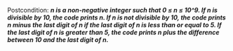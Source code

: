 Postcondition: ***n is a non-negative integer such that 0 ≤ n ≤ 10^9. If n is divisible by 10, the code prints n. If n is not divisible by 10, the code prints n minus the last digit of n if the last digit of n is less than or equal to 5. If the last digit of n is greater than 5, the code prints n plus the difference between 10 and the last digit of n.***